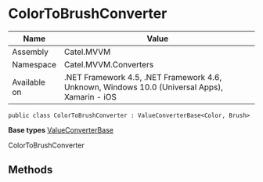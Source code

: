 

# ColorToBrushConverter

Name|Value
---|---
Assembly|Catel.MVVM
Namespace|Catel.MVVM.Converters
Available on|.NET Framework 4.5, .NET Framework 4.6, Unknown, Windows 10.0 (Universal Apps), Xamarin - iOS

```
public class ColorToBrushConverter : ValueConverterBase<Color, Brush>
```

**Base types**
[ValueConverterBase]()


ColorToBrushConverter



## Methods

